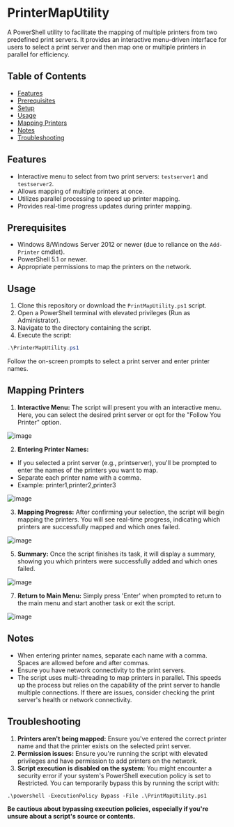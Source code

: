 # PrinterMapUtility

A PowerShell utility to facilitate the mapping of multiple printers from two predefined print servers. It provides an interactive menu-driven interface for users to select a print server and then map one or multiple printers in parallel for efficiency.

## Table of Contents

- [Features](#features)
- [Prerequisites](#prerequisites)
- [Setup](#setup)
- [Usage](#usage)
- [Mapping Printers](#mapping-printers)
- [Notes](#notes)
- [Troubleshooting](#troubleshooting)


## Features

- Interactive menu to select from two print servers: `testserver1` and `testserver2`.
- Allows mapping of multiple printers at once.
- Utilizes parallel processing to speed up printer mapping.
- Provides real-time progress updates during printer mapping.

## Prerequisites

- Windows 8/Windows Server 2012 or newer (due to reliance on the `Add-Printer` cmdlet).
- PowerShell 5.1 or newer.
- Appropriate permissions to map the printers on the network.

## Usage

1. Clone this repository or download the `PrintMapUtility.ps1` script.
2. Open a PowerShell terminal with elevated privileges (Run as Administrator).
3. Navigate to the directory containing the script.
4. Execute the script:

```powershell
.\PrinterMapUtility.ps1
```
Follow the on-screen prompts to select a print server and enter printer names. 

## Mapping Printers

1. **Interactive Menu:** The script will present you with an interactive menu. Here, you can select the desired print server or opt for the "Follow You Printer" option.

![image](https://github.com/Zeph3r/PrinterMapUtility/assets/25629680/1f9c9ce1-813c-45a5-acd6-ca7f6ecffc7b)


2. **Entering Printer Names:**

- If you selected a print server (e.g., printserver), you'll be prompted to enter the names of the printers you want to map.
- Separate each printer name with a comma.
- Example: printer1,printer2,printer3

![image](https://github.com/Zeph3r/PrinterMapUtility/assets/25629680/c5003648-5d5e-4c80-8677-cba887de2ef4)

3. **Mapping Progress:** After confirming your selection, the script will begin mapping the printers. You will see real-time progress, indicating which printers are successfully mapped and which ones failed.

![image](https://github.com/Zeph3r/PrinterMapUtility/assets/25629680/9fd7fac7-760d-44cc-a079-70db1442a910)

5. **Summary:** Once the script finishes its task, it will display a summary, showing you which printers were successfully added and which ones failed.

![image](https://github.com/Zeph3r/PrinterMapUtility/assets/25629680/9fd7fac7-760d-44cc-a079-70db1442a910)

7. **Return to Main Menu:** Simply press 'Enter' when prompted to return to the main menu and start another task or exit the script.

![image](https://github.com/Zeph3r/PrinterMapUtility/assets/25629680/5df9fe8e-699c-42cf-989d-9ec41435eadb)

## Notes

- When entering printer names, separate each name with a comma. Spaces are allowed before and after commas.
- Ensure you have network connectivity to the print servers.
- The script uses multi-threading to map printers in parallel. This speeds up the process but relies on the capability of the print server to handle multiple connections. If there are issues, consider checking the print server's health or network connectivity.

## Troubleshooting

1. **Printers aren't being mapped:** Ensure you've entered the correct printer name and that the printer exists on the selected print server.
2. **Permission issues:** Ensure you're running the script with elevated privileges and have permission to add printers on the network.
3. **Script execution is disabled on the system:** You might encounter a security error if your system's PowerShell execution policy is set to Restricted. You can temporarily bypass this by running the script with:

```
.\powershell -ExecutionPolicy Bypass -File .\PrintMapUtility.ps1
```

**Be cautious about bypassing execution policies, especially if you're unsure about a script's source or contents.**
